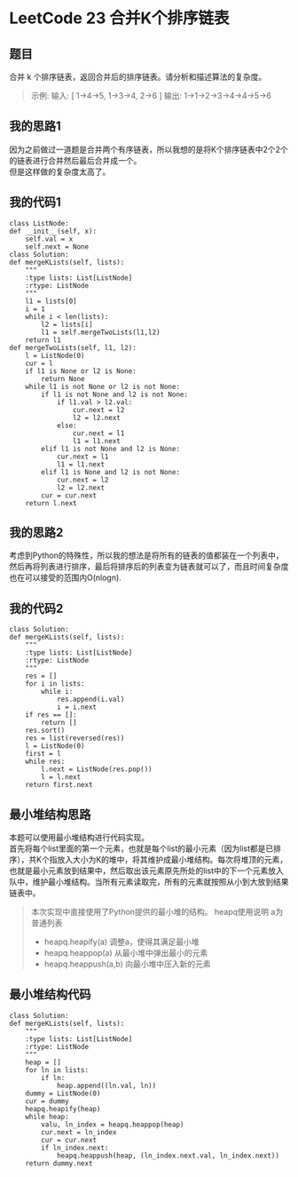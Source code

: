 ﻿# LeetCode 23 合并K个排序链表 #

## 题目 ##
合并 k 个排序链表，返回合并后的排序链表。请分析和描述算法的复杂度。
> 示例:
输入:
[
  1->4->5,
  1->3->4,
  2->6
]
输出: 1->1->2->3->4->4->5->6

## 我的思路1 ##
因为之前做过一道题是合并两个有序链表，所以我想的是将K个排序链表中2个2个的链表进行合并然后最后合并成一个。  
但是这样做的复杂度太高了。

## 我的代码1 ##

    class ListNode:
    def __init__(self, x):
        self.val = x
        self.next = None
    class Solution:
    def mergeKLists(self, lists):
        """
        :type lists: List[ListNode]
        :rtype: ListNode
        """
        l1 = lists[0]
        i = 1
        while i < len(lists):
            l2 = lists[i]
            l1 = self.mergeTwoLists(l1,l2)
        return l1
    def mergeTwoLists(self, l1, l2):
        l = ListNode(0)
        cur = l
        if l1 is None or l2 is None:
            return None
        while l1 is not None or l2 is not None:
            if l1 is not None and l2 is not None:
                if l1.val > l2.val:
                    cur.next = l2
                    l2 = l2.next
                else:
                    cur.next = l1
                    l1 = l1.next
            elif l1 is not None and l2 is None:
                cur.next = l1
                l1 = l1.next
            elif l1 is None and l2 is not None:
                cur.next = l2
                l2 = l2.next
            cur = cur.next
        return l.next
    
## 我的思路2 ##
考虑到Python的特殊性，所以我的想法是将所有的链表的值都装在一个列表中，然后再将列表进行排序，最后将排序后的列表变为链表就可以了，而且时间复杂度也在可以接受的范围内O(nlogn).

## 我的代码2 ##

    class Solution:
    def mergeKLists(self, lists):
        """
        :type lists: List[ListNode]
        :rtype: ListNode
        """
        res = []
        for i in lists:
            while i:
                res.append(i.val)
                i = i.next
        if res == []:
            return []
        res.sort()
        res = list(reversed(res))
        l = ListNode(0)
        first = l
        while res:
            l.next = ListNode(res.pop())
            l = l.next
        return first.next
        
## 最小堆结构思路 ##
本题可以使用最小堆结构进行代码实现。   
首先将每个list里面的第一个元素，也就是每个list的最小元素（因为list都是已排序），共K个指放入大小为K的堆中，将其维护成最小堆结构。每次将堆顶的元素，也就是最小元素放到结果中，然后取出该元素原先所处的list中的下一个元素放入队中，维护最小堆结构。当所有元素读取完，所有的元素就按照从小到大放到结果链表中。  
> 本次实现中直接使用了Python提供的最小堆的结构。
> heapq使用说明
> a为普通列表 
> - heapq.heapify(a) 调整a，使得其满足最小堆 
> - heapq.heappop(a) 从最小堆中弹出最小的元素 
> - heapq.heappush(a,b) 向最小堆中压入新的元素

## 最小堆结构代码 ##

    class Solution:
    def mergeKLists(self, lists):
        """
        :type lists: List[ListNode]
        :rtype: ListNode
        """
        heap = []
        for ln in lists:
            if ln:
                heap.append((ln.val, ln))
        dummy = ListNode(0)
        cur = dummy
        heapq.heapify(heap)
        while heap:
            valu, ln_index = heapq.heappop(heap)
            cur.next = ln_index
            cur = cur.next
            if ln_index.next:
                heapq.heappush(heap, (ln_index.next.val, ln_index.next))
        return dummy.next


        
